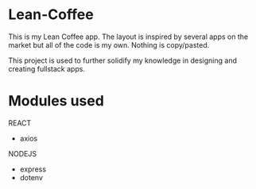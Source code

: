# Lean-Coffee
This is my Lean Coffee app. The layout is inspired by several apps on the market but all of the code is my own. Nothing is copy/pasted.

This project is used to further solidify my knowledge in designing and creating fullstack apps. 

# Modules used
REACT
* axios

NODEJS
* express
* dotenv
